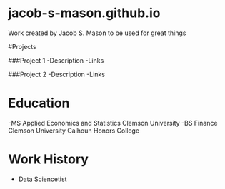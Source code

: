 # jacob-s-mason.github.io
Work created by Jacob S. Mason to be used for great things

#Projects

###Project 1
-Description
-Links

###Project 2
-Description
-Links

# Education
-MS Applied Economics and Statistics  Clemson University
-BS Finance Clemson University Calhoun Honors College

# Work History
- Data Sciencetist 

